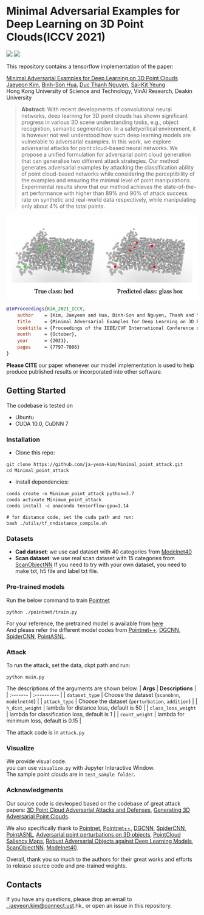 # Minimal Adversarial Examples for Deep Learning on 3D Point Clouds(ICCV 2021)

<a href="https://ja-yeon-kim.github.io/minimun_point_atack.github.io/"><img src="https://img.shields.io/badge/WEBSITE-Visit%20project%20page-blue?style=for-the-badge"></a>
<a href="https://openaccess.thecvf.com/content/ICCV2021/papers/Kim_Minimal_Adversarial_Examples_for_Deep_Learning_on_3D_Point_Clouds_ICCV_2021_paper.pdf"><img src="https://img.shields.io/badge/pdf-paper-red?style=for-the-badge"></a>

This repository contains a tensorflow implementation of the paper:

[Minimal Adversarial Examples for Deep Learning on 3D Point Clouds](https://ja-yeon-kim.github.io/minimun_point_atack.github.io/)
<br>
[Jaeyeon Kim](jkimbi@connect.ust.hk), 
[Binh-Son Hua](https://sonhua.github.io/),
[Duc Thanh Nguyen](https://ducthanhnguyen.weebly.com/),
[Sai-Kit Yeung](https://www.saikit.org/index.html)<br>
Hong Kong University of Science and Technology, VinAI Research, Deakin University

>**Abstract:**
With recent developments of convolutional neural networks, deep learning for 3D point clouds has shown significant progress in various 3D scene understanding tasks, e.g., object recognition, semantic segmentation. In a safetycritical environment, it is however not well understood how such deep learning models are vulnerable to adversarial examples. In this work, we explore adversarial attacks for point cloud-based neural networks. We propose a unified formulation for adversarial point cloud generation that can generalise two different attack strategies. Our method generates adversarial examples by attacking the classification ability of point cloud-based networks while considering the perceptibility of the examples and ensuring the minimal level of point manipulations. Experimental results show that our method achieves the state-of-the-art performance with higher than 89% and 90% of attack success rate on synthetic and real-world data respectively, while manipulating only about 4% of the total points.

![teaser](figure.png)

```bibtex
@InProceedings{Kim_2021_ICCV,
    author    = {Kim, Jaeyeon and Hua, Binh-Son and Nguyen, Thanh and Yeung, Sai-Kit},
    title     = {Minimal Adversarial Examples for Deep Learning on 3D Point Clouds},
    booktitle = {Proceedings of the IEEE/CVF International Conference on Computer Vision (ICCV)},
    month     = {October},
    year      = {2021},
    pages     = {7797-7806}
}
```
**Please CITE** our paper whenever our model implementation is used to help produce published results or incorporated into other software.

## Getting Started

The codebase is tested on
- Ubuntu
- CUDA 10.0, CuDNN 7

### Installation
- Clone this repo:
``` 
git clone https://github.com/ja-yeon-kim/Minimal_point_attack.git
cd Minimal_point_attack
```

- Install dependencies:
```
conda create -n Minimum_point_attack python=3.7
conda activate Minimum_point_attack
conda install -c anaconda tensorflow-gpu=1.14
```

```
# for distance code, set the cuda path and run:
bash ./utils/tf_nndistance_compile.sh
```

### Datasets

- **Cad dataset**: we use cad dataset with 40 categories from [Modelnet40](https://modelnet.cs.princeton.edu/)
- **Scan dataset**: we use real scan dataset with 15 categories from [ScanObjectNN](https://github.com/hkust-vgd/scanobjectnn)
If you need to try with your own dataset, you need to make txt, h5 file and label txt file.

### Pre-trained models
Run the below command to train <a href="https://github.com/charlesq34/pointnet" target="_blank">Pointnet </a>
```
python ./pointnet/train.py
```
For your reference, the pretrained model is available from <a href="https://drive.google.com/drive/folders/1gBPch5vFqBqyvb9LVcdXvaQV_0P5u1Fs?usp=sharing" target="_blank">here</a><br>
And please refer the different model codes from [Pointnet++](https://github.com/charlesq34/pointnet2), [DGCNN](https://github.com/WangYueFt/dgcnn), [SpiderCNN](https://github.com/xyf513/SpiderCNN), [PointASNL](https://github.com/yanx27/PointASNL).

### Attack
To run the attack, set the data, ckpt path and run:
```
python main.py
```
The descriptions of the arguments are shown below.
| **Args** | **Descriptions** |
| :------- | :---------- |
| `dataset_type` | Choose the dataset {`scanobnn`, `modelnet40`} |
| `attack_type` | Choose the dataset {`perturbation`, `addition`} |
| `h_dist_weight` | lambda for distance loss, default is 50 |
| `class_loss_weight` | lambda for classification loss, default is 1 |
| `count_weight` | lambda for minimum loss, default is 0.15 |

The attack code is in `attack.py`

### Visualize
We provide visual code.<br>
you can use `visualize.py` with Jupyter Interactive Window.<br>
The sample point clouds are in `test_sample folder`.

### Acknowledgments
Our source code is devleoped based on the codebase of great attack papers: [3D Point Cloud Adversarial Attacks and Defenses](https://github.com/Daniel-Liu-c0deb0t/3D-Neural-Network-Adversarial-Attacks), [Generating 3D Adversarial Point Clouds](https://github.com/xiangchong1/3d-adv-pc). 

We also specifically thank to [Pointnet](https://github.com/charlesq34/pointnet), [Pointnet++](https://github.com/charlesq34/pointnet2), [DGCNN](https://github.com/WangYueFt/dgcnn), [SpiderCNN](https://github.com/xyf513/SpiderCNN), [PointASNL](https://github.com/yanx27/PointASNL),  [Adversarial point perturbations on 3D objects](https://github.com/Daniel-Liu-c0deb0t/Adversarial-point-perturbations-on-3D-objects), [PointCloud Saliency Maps](https://github.com/tianzheng4/PointCloud-Saliency-Map), [Robust Adversarial Objects against Deep Learning Models](https://github.com/jinyier/ai_pointnet_attack), [ScanObjectNN](https://github.com/hkust-vgd/scanobjectnn), [Modelnet40](https://modelnet.cs.princeton.edu/).

Overall, thank you so much to the authors for their great works and efforts to release source code and pre-trained weights.

## Contacts
If you have any questions, please drop an email to _jaeyeon.kim@connect.ust.hk_ or open an issue in this repository.
